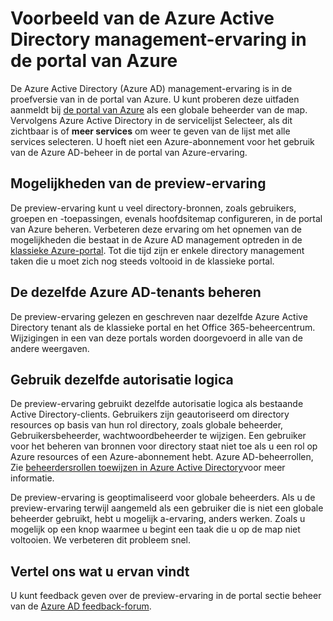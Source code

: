 <properties
    pageTitle="Azure Active Directory preview explainer | Microsoft Azure"
    description="Een onderwerp waarin wordt uitgelegd van de verschillen tussen Azure Active Directory in de klassieke portal en het voorbeeld van de Azure Active Directory in de portal van Azure."
    services="active-directory"
    documentationCenter=""
    authors="curtand"
    manager="femila"
    editor=""/>

<tags
    ms.service="active-directory"
    ms.workload="identity"
    ms.tgt_pltfrm="na"
    ms.devlang="na"
    ms.topic="article"
    ms.date="09/12/2016"
    ms.author="curtand"/>


# <a name="preview-of-the-azure-active-directory-management-experience-in-the-azure-portal"></a>Voorbeeld van de Azure Active Directory management-ervaring in de portal van Azure

De Azure Active Directory (Azure AD) management-ervaring is in de proefversie van in de portal van Azure. U kunt proberen deze uitfaden aanmeldt bij [de portal van Azure](https://portal.azure.com) als een globale beheerder van de map. Vervolgens Azure Active Directory in de servicelijst Selecteer, als dit zichtbaar is of **meer services** om weer te geven van de lijst met alle services selecteren. U hoeft niet een Azure-abonnement voor het gebruik van de Azure AD-beheer in de portal van Azure-ervaring.


## <a name="capabilities-of-the-preview-experience"></a>Mogelijkheden van de preview-ervaring

De preview-ervaring kunt u veel directory-bronnen, zoals gebruikers, groepen en -toepassingen, evenals hoofdsitemap configureren, in de portal van Azure beheren. Verbeteren deze ervaring om het opnemen van de mogelijkheden die bestaat in de Azure AD management optreden in de [klassieke Azure-portal](https://manage.windowsazure.com). Tot die tijd zijn er enkele directory management taken die u moet zich nog steeds voltooid in de klassieke portal.

## <a name="manage-the-same-azure-ad-tenants"></a>De dezelfde Azure AD-tenants beheren

De preview-ervaring gelezen en geschreven naar dezelfde Azure Active Directory tenant als de klassieke portal en het Office 365-beheercentrum. Wijzigingen in een van deze portals worden doorgevoerd in alle van de andere weergaven.

## <a name="use-the-same-authorization-logic"></a>Gebruik dezelfde autorisatie logica

De preview-ervaring gebruikt dezelfde autorisatie logica als bestaande Active Directory-clients. Gebruikers zijn geautoriseerd om directory resources op basis van hun rol directory, zoals globale beheerder, Gebruikersbeheerder, wachtwoordbeheerder te wijzigen. Een gebruiker voor het beheren van bronnen voor directory staat niet toe als u een rol op Azure resources of een Azure-abonnement hebt. Azure AD-beheerrollen, Zie [beheerdersrollen toewijzen in Azure Active Directory](active-directory-assign-admin-roles.md)voor meer informatie. 

De preview-ervaring is geoptimaliseerd voor globale beheerders. Als u de preview-ervaring terwijl aangemeld als een gebruiker die is niet een globale beheerder gebruikt, hebt u mogelijk a-ervaring, anders werken. Zoals u mogelijk op een knop waarmee u begint een taak die u op de map niet voltooien. We verbeteren dit probleem snel.
 
## <a name="tell-us-what-you-think"></a>Vertel ons wat u ervan vindt

U kunt feedback geven over de preview-ervaring in de portal sectie beheer van de [Azure AD feedback-forum](https://social.msdn.microsoft.com/Forums/home?forum=WindowsAzureAD&filter=alltypes&sort=lastpostdesc).
